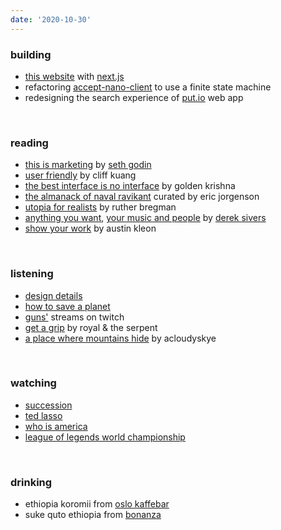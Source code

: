 ```yaml
---
date: '2020-10-30'
---
```


### building

- [this website](https://github.com/altayaydemir/altay-dot-wtf) with [next.js](/tags/next-js)
- refactoring [accept-nano-client](https://github.com/accept-nano/accept-nano-client) to use a finite state machine
- redesigning the search experience of [put.io](https://put.io) web app

&nbsp;

### reading

- [this is marketing](https://www.penguinrandomhouse.com/books/600458/this-is-marketing-by-seth-godin/) by [seth godin](/tags/seth-godin)
- [user friendly](https://us.macmillan.com/books/9780374279752) by cliff kuang
- [the best interface is no interface](/book/the-best-interface-is-no-interface) by golden krishna
- [the almanack of naval ravikant](https://www.navalmanack.com) curated by eric jorgenson
- [utopia for realists](https://www.amazon.com/Utopia-Realists-Build-Ideal-World/dp/0316471895) by ruther bregman
- [anything you want](/books/anything-you-want), [your music and people](https://sive.rs/m) by [derek sivers](/tags/derek-sivers)
- [show your work](/book/show-your-work) by austin kleon

&nbsp;

### listening

- [design details](https://designdetails.fm)
- [how to save a planet](https://gimletmedia.com/shows/howtosaveaplanet)
- [guns'](https://gunselsenol.com) streams on twitch
- [get a grip](https://open.spotify.com/album/2Yn5QhZEEoDl1MDMVjY3Ao?si=4_7i0rFNQ22e4lWdazpbGw) by royal & the serpent
- [a place where mountains hide](https://open.spotify.com/album/4FtRk0jGnszvH7Dm8iJ4LG?si=xRc7g-XpSE6ddvBgJ8REzg) by acloudyskye

&nbsp;

### watching

- [succession](https://www.imdb.com/title/tt7660850)
- [ted lasso](https://www.imdb.com/title/tt10986410)
- [who is america](https://www.imdb.com/title/tt8679236)
- [league of legends world championship](https://lolesports.com)

&nbsp;

### drinking

- ethiopia koromii from [oslo kaffebar](https://www.instagram.com/oslokaffebar/)
- suke quto ethiopia from [bonanza](https://www.instagram.com/bonanzacoffee/)
